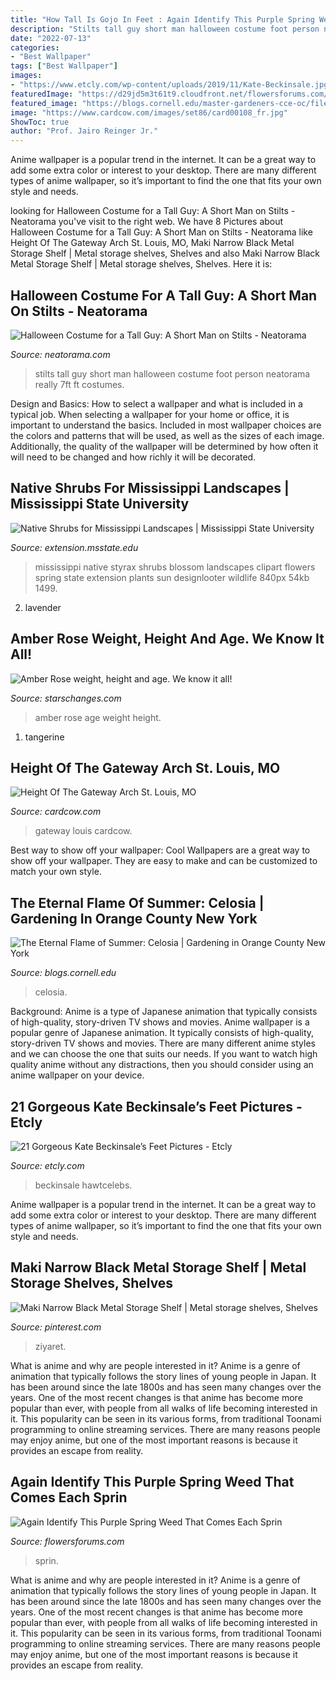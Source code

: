 ```yaml
---
title: "How Tall Is Gojo In Feet : Again Identify This Purple Spring Weed That Comes Each Sprin"
description: "Stilts tall guy short man halloween costume foot person neatorama really 7ft ft costumes"
date: "2022-07-13"
categories:
- "Best Wallpaper"
tags: ["Best Wallpaper"]
images:
- "https://www.etcly.com/wp-content/uploads/2019/11/Kate-Beckinsale.jpg"
featuredImage: "https://d29jd5m3t61t9.cloudfront.net/flowersforums.com/images/fbfiles/images/IMAG0039_v_1401704733.jpg"
featured_image: "https://blogs.cornell.edu/master-gardeners-cce-oc/files/2019/03/Wheat-Celosia-1tkss03-768x1024.jpg"
image: "https://www.cardcow.com/images/set86/card00108_fr.jpg"
ShowToc: true
author: "Prof. Jairo Reinger Jr."
---
```



Anime wallpaper is a popular trend in the internet. It can be a great way to add some extra color or interest to your desktop. There are many different types of anime wallpaper, so it’s important to find the one that fits your own style and needs.

	

		
looking for Halloween Costume for a Tall Guy: A Short Man on Stilts - Neatorama you've visit to the right web. We have 8 Pictures about Halloween Costume for a Tall Guy: A Short Man on Stilts - Neatorama like Height Of The Gateway Arch St. Louis, MO, Maki Narrow Black Metal Storage Shelf | Metal storage shelves, Shelves and also Maki Narrow Black Metal Storage Shelf | Metal storage shelves, Shelves. Here it is:
		
    
## Halloween Costume For A Tall Guy: A Short Man On Stilts - Neatorama

<img loading=lazy src="http://www.neatorama.com/wp-content/uploads/2012/04/stilts-500x669.jpg" onerror="this.onerror=null;this.src='https://tse4.mm.bing.net/th?id=OIP.mzihukK6GQelE-c2Luci3wHaJ6&amp;pid=15.1';" alt="Halloween Costume for a Tall Guy: A Short Man on Stilts - Neatorama">

_Source: neatorama.com_

>stilts tall guy short man halloween costume foot person neatorama really 7ft ft costumes. 

	

Design and Basics: How to select a wallpaper and what is included in a typical job.
When selecting a wallpaper for your home or office, it is important to understand the basics. Included in most wallpaper choices are the colors and patterns that will be used, as well as the sizes of each image. Additionally, the quality of the wallpaper will be determined by how often it will need to be changed and how richly it will be decorated.

    
## Native Shrubs For Mississippi Landscapes | Mississippi State University

<img loading=lazy src="https://extension.msstate.edu/sites/default/files/topic-files/plants-and-wildlife/native-shrubs-for-mississippi-landscapes/styrax200.jpg" onerror="this.onerror=null;this.src='https://tse4.mm.bing.net/th?id=OIP.yhxJxmHWT9mZNs8daHo8JgHaEJ&amp;pid=15.1';" alt="Native Shrubs for Mississippi Landscapes | Mississippi State University">

_Source: extension.msstate.edu_

>mississippi native styrax shrubs blossom landscapes clipart flowers spring state extension plants sun designlooter wildlife 840px 54kb 1499. 

	

2. lavender 

    
## Amber Rose Weight, Height And Age. We Know It All!

<img loading=lazy src="https://starschanges.com/wp-content/uploads/2016/04/amber-rose-height-weight-age-7.jpg" onerror="this.onerror=null;this.src='https://tse1.mm.bing.net/th?id=OIP.C3ZF0EH7EQnn9bgkMTZnzAHaKC&amp;pid=15.1';" alt="Amber Rose weight, height and age. We know it all!">

_Source: starschanges.com_

>amber rose age weight height. 

	

1. tangerine 

    
## Height Of The Gateway Arch St. Louis, MO

<img loading=lazy src="https://www.cardcow.com/images/set86/card00108_fr.jpg" onerror="this.onerror=null;this.src='https://tse3.mm.bing.net/th?id=OIP.8nC2WWYY6zLO5QwMHOgw3gAAAA&amp;pid=15.1';" alt="Height Of The Gateway Arch St. Louis, MO">

_Source: cardcow.com_

>gateway louis cardcow. 

	

Best way to show off your wallpaper:
Cool Wallpapers are a great way to show off your wallpaper. They are easy to make and can be customized to match your own style.

    
## The Eternal Flame Of Summer: Celosia | Gardening In Orange County New York

<img loading=lazy src="https://blogs.cornell.edu/master-gardeners-cce-oc/files/2019/03/Wheat-Celosia-1tkss03-768x1024.jpg" onerror="this.onerror=null;this.src='https://tse3.mm.bing.net/th?id=OIP.jBlQ84EucNHcshYtd9D8YgHaJ4&amp;pid=15.1';" alt="The Eternal Flame of Summer: Celosia | Gardening in Orange County New York">

_Source: blogs.cornell.edu_

>celosia. 

	

Background: Anime is a type of Japanese animation that typically consists of high-quality, story-driven TV shows and movies.
Anime wallpaper is a popular genre of Japanese animation. It typically consists of high-quality, story-driven TV shows and movies. There are many different anime styles and we can choose the one that suits our needs. If you want to watch high quality anime without any distractions, then you should consider using an anime wallpaper on your device.

    
## 21 Gorgeous Kate Beckinsale’s Feet Pictures - Etcly

<img loading=lazy src="https://www.etcly.com/wp-content/uploads/2019/11/Kate-Beckinsale.jpg" onerror="this.onerror=null;this.src='https://tse3.mm.bing.net/th?id=OIP.8jqfddy3ZQQo4CHWenh9DQHaQM&amp;pid=15.1';" alt="21 Gorgeous Kate Beckinsale’s Feet Pictures - Etcly">

_Source: etcly.com_

>beckinsale hawtcelebs. 

	

Anime wallpaper is a popular trend in the internet. It can be a great way to add some extra color or interest to your desktop. There are many different types of anime wallpaper, so it’s important to find the one that fits your own style and needs.

    
## Maki Narrow Black Metal Storage Shelf | Metal Storage Shelves, Shelves

<img loading=lazy src="https://i.pinimg.com/736x/81/4f/d4/814fd4c6a351ab086e114c06e4fb2159.jpg" onerror="this.onerror=null;this.src='https://tse3.mm.bing.net/th?id=OIP.1kd23MPGigWMZ6ud7m6hCAHaLH&amp;pid=15.1';" alt="Maki Narrow Black Metal Storage Shelf | Metal storage shelves, Shelves">

_Source: pinterest.com_

>ziyaret. 

	

What is anime and why are people interested in it?
Anime is a genre of animation that typically follows the story lines of young people in Japan. It has been around since the late 1800s and has seen many changes over the years. One of the most recent changes is that anime has become more popular than ever, with people from all walks of life becoming interested in it. This popularity can be seen in its various forms, from traditional Toonami programming to online streaming services. There are many reasons people may enjoy anime, but one of the most important reasons is because it provides an escape from reality.

    
## Again Identify This Purple Spring Weed That Comes Each Sprin

<img loading=lazy src="https://d29jd5m3t61t9.cloudfront.net/flowersforums.com/images/fbfiles/images/IMAG0039_v_1401704733.jpg" onerror="this.onerror=null;this.src='https://tse3.mm.bing.net/th?id=OIP.qAarTB9YZtwa7d01xSc-5gAAAA&amp;pid=15.1';" alt="Again Identify This Purple Spring Weed That Comes Each Sprin">

_Source: flowersforums.com_

>sprin. 

	

What is anime and why are people interested in it?
Anime is a genre of animation that typically follows the story lines of young people in Japan. It has been around since the late 1800s and has seen many changes over the years. One of the most recent changes is that anime has become more popular than ever, with people from all walks of life becoming interested in it. This popularity can be seen in its various forms, from traditional Toonami programming to online streaming services. There are many reasons people may enjoy anime, but one of the most important reasons is because it provides an escape from reality.

